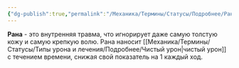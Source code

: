 ```yaml
---
{"dg-publish":true,"permalink":"/Механика/Термины/Статусы/Подробнее/Рана/","noteIcon":"","created":"2025-09-19T11:13:30.433+03:00","updated":"2025-09-24T18:36:29.943+03:00"}
---
```



**Рана** - это внутренняя травма, что игнорирует даже самую толстую кожу и самую крепкую волю. Рана наносит [[Механика/Термины/Статусы/Типы урона и лечения/Подробнее/Чистый урон\|чистый урон]] с течением времени, снижая свой показатель на 1 каждый ход. 